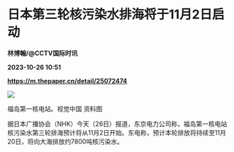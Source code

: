 # 日本第三轮核污染水排海将于11月2日启动
**林博翰/@CCTV国际时讯**

**2023-10-26 10:51**

**https://m.thepaper.cn/detail/25072474**

![](https://imagecloud.thepaper.cn/thepaper/image/275/752/367.jpg)

福岛第一核电站。视觉中国 资料图

据日本广播协会（NHK）今天（26日）报道，东京电力公司称，福岛第一核电站核污染水第三轮排海预计将从11月2日开始。东电称，预计本轮排放将持续至11月20日，将向大海排放约7800吨核污染水。